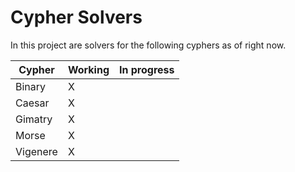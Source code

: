 # Cypher Solvers

In this project are solvers for the following cyphers as of right now.

| Cypher   | Working | In progress | 
|----------|---------|-------------| 
| Binary   | X       |             | 
| Caesar   | X       |             | 
| Gimatry  | X       |             |
| Morse    | X       |             | 
| Vigenere | X       |             |
